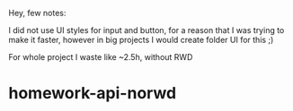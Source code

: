 Hey, few notes: 

I did not use UI styles for input and button, for a reason that I was trying to make it faster, however in big projects
I would create folder UI for this ;) 


For whole project I waste like ~2.5h, without RWD
# homework-api-norwd
